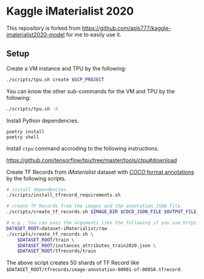 # Kaggle iMaterialist 2020

This repository is forked from https://github.com/apls777/kaggle-imaterialist2020-model for me to easily use it.

## Setup

Create a VM instance and TPU by the following:

```sh
./scripts/tpu.sh create $GCP_PROJECT
```

You can know the other sub-commands for the VM and TPU by the following:

```sh
./scripts/tpu.sh -h
```

Install Python dependencies.

```
poetry install
poetry shell
```

Install `ctpu` command accroding to the following instructions.

https://github.com/tensorflow/tpu/tree/master/tools/ctpu#download

Create TF Records from *iMaterialist* dataset with [*COCO* format annotations](https://github.com/cvdfoundation/fashionpedia#annotations) by the following scripts.

```sh
# install dependencies.
./scripts/install_tfrecord_requirements.sh

# create TF Records from the images and the annotation JSON file.
./scripts/create_tf_records.sh $IMAGE_DIR $COCO_JSON_FILE $OUTPUT_FILE_PREFIX

# e.g., You can pass the arguments like the following if you use https://github.com/hrsma2i/dataset-iMaterialist
DATASET_ROOT=dataset-iMaterialist/raw
./scripts/create_tf_records.sh \
    $DATASET_ROOT/train \
    $DATASET_ROOT/instances_attributes_train2020.json \
    $DATASET_ROOT/tfrecords/train
```

The above script creates 50 shards of TF Record like `$DATASET_ROOT/tfrecords/image-annotation-00001-of-00050.tfrecord`.

